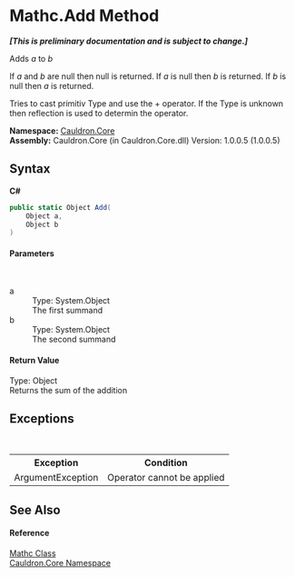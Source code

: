 # Mathc.Add Method 
 _**\[This is preliminary documentation and is subject to change.\]**_

Adds *a* to *b*

 If *a* and *b* are null then null is returned. If *a* is null then *b* is returned. If *b* is null then *a* is returned. 

 Tries to cast primitiv Type and use the + operator. If the Type is unknown then reflection is used to determin the operator.

**Namespace:**&nbsp;<a href="N_Cauldron_Core">Cauldron.Core</a><br />**Assembly:**&nbsp;Cauldron.Core (in Cauldron.Core.dll) Version: 1.0.0.5 (1.0.0.5)

## Syntax

**C#**<br />
``` C#
public static Object Add(
	Object a,
	Object b
)
```


#### Parameters
&nbsp;<dl><dt>a</dt><dd>Type: System.Object<br />The first summand</dd><dt>b</dt><dd>Type: System.Object<br />The second summand</dd></dl>

#### Return Value
Type: Object<br />Returns the sum of the addition

## Exceptions
&nbsp;<table><tr><th>Exception</th><th>Condition</th></tr><tr><td>ArgumentException</td><td>Operator cannot be applied</td></tr></table>

## See Also


#### Reference
<a href="T_Cauldron_Core_Mathc">Mathc Class</a><br /><a href="N_Cauldron_Core">Cauldron.Core Namespace</a><br />